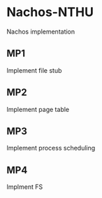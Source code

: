 # Nachos-NTHU
Nachos implementation

## MP1
Implement file stub

## MP2
Implement page table

## MP3
Implement process scheduling

## MP4
Implment FS

